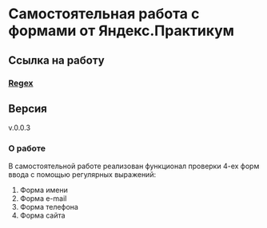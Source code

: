 # **Самостоятельная работа с формами от Яндекс.Практикум**
## Ссылка на работу
### [Regex](https://rd1878.github.io/praktikum_project_regex/)
## Версия

v.0.0.3

### О работе

В самостоятельной работе реализован функционал проверки 4-ех форм ввода с помощью регулярных выражений:

1. Форма имени
2. Форма e-mail
3. Форма телефона
4. Форма сайта  
